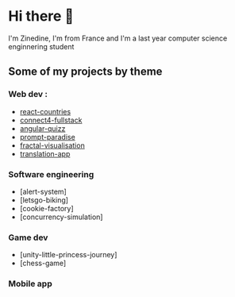 # Hi there 👋
I'm Zinedine, I'm from France and I'm a last year computer science enginnering student

## Some of my projects by theme 

### Web dev :
- [react-countries](https://github.com/Chelgham-Zinedine/react-countries)
- [connect4-fullstack](https://github.com/ZinedineChelgham/connect4)
- [angular-quizz](https://github.com/ZinedineChelgham/QuizzForSeniorss)
- [prompt-paradise](https://github.com/ZinedineChelgham/promptParadise)
- [fractal-visualisation](https://github.com/ZinedineChelgham/Fractal-Visualisation)
- [translation-app]()

### Software engineering
- [alert-system]
- [letsgo-biking]
- [cookie-factory]
- [concurrency-simulation]

### Game dev
- [unity-little-princess-journey]
- [chess-game]

### Mobile app
